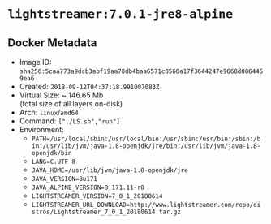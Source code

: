 # `lightstreamer:7.0.1-jre8-alpine`

## Docker Metadata

- Image ID: `sha256:5caa773a9dcb3abf19aa78db4baa6571c8560a17f3644247e9668d0864459ea6`
- Created: `2018-09-12T04:37:18.991007083Z`
- Virtual Size: ~ 146.65 Mb  
  (total size of all layers on-disk)
- Arch: `linux`/`amd64`
- Command: `["./LS.sh","run"]`
- Environment:
  - `PATH=/usr/local/sbin:/usr/local/bin:/usr/sbin:/usr/bin:/sbin:/bin:/usr/lib/jvm/java-1.8-openjdk/jre/bin:/usr/lib/jvm/java-1.8-openjdk/bin`
  - `LANG=C.UTF-8`
  - `JAVA_HOME=/usr/lib/jvm/java-1.8-openjdk/jre`
  - `JAVA_VERSION=8u171`
  - `JAVA_ALPINE_VERSION=8.171.11-r0`
  - `LIGHTSTREAMER_VERSION=7_0_1_20180614`
  - `LIGHTSTREAMER_URL_DOWNLOAD=http://www.lightstreamer.com/repo/distros/Lightstreamer_7_0_1_20180614.tar.gz`

